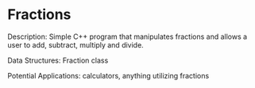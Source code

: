 # Fractions
Description:
Simple C++ program that manipulates fractions and allows a user to add, subtract, multiply and divide. 

Data Structures:
Fraction class



Potential Applications:
calculators, anything utilizing fractions
